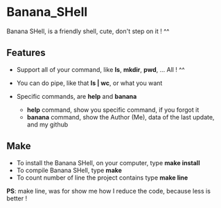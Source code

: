 # Banana_SHell
Banana SHell, is a friendly shell, cute, don't step on it ! ^^

## Features
  
  * Support all of your command, like **ls**, **mkdir**, **pwd**, ... All ! ^^
  
  * You can do pipe, like that **ls | wc**, or what you want
  
  * Specific commands, are **help** and **banana**
    * **help** command, show you specific command, if you forgot it
    * **banana** command, show the Author (Me), data of the last update, and my github
    
## Make
  
  * To install the Banana SHell, on your computer, type **make install**
  * To compile Banana SHell, type **make**
  * To count number of line the project contains type **make line**
  
  **PS**: make line, was for show me how I reduce the code, because less is better !
  

